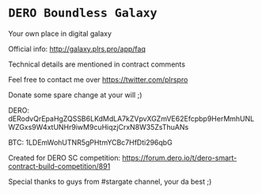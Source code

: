 # `DERO Boundless Galaxy`
Your own place in digital galaxy

Official info: http://galaxy.plrs.pro/app/faq

Technical details are mentioned in contract comments


Feel free to contact me over https://twitter.com/plrspro

Donate some spare change at your will ;)

DERO: dERodvQrEpaHgZQSSB6LKdMdLA7kZVpvXGZmVE62Efcpbp9HerMmhUNLWZGxs9W4xtUNHr9iwM9cuHiqzjCrxN8W35ZsThuANs

BTC: 1LDEmWohUTNR5gPHtmYCBc7HfDti296qbG


Created for DERO SC competition: https://forum.dero.io/t/dero-smart-contract-build-competition/891

Special thanks to guys from #stargate channel, your da best ;)
